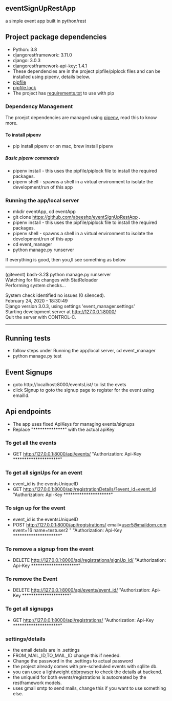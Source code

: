 ## eventSignUpRestApp
a simple event app built in python/rest

## Project package dependencies
- Python: 3.8
- djangorestframework: 3.11.0
- django: 3.0.3
- djangorestframework-api-key: 1.4.1
- These dependencies are in the project pipfile/piplock files and can be installed using pipenv, details below.
- [pipfile](https://github.com/abeeshp/eventSignUpRestApp/blob/master/Pipfile)
- [pipfile.lock](https://github.com/abeeshp/eventSignUpRestApp/blob/master/Pipfile.lock)
- The project has [requirements.txt](https://github.com/abeeshp/eventSignUpRestApp/blob/master/requirements.txt) to use with pip

### Dependency Management
The proejct dependencies are managed using [pipenv](https://realpython.com/pipenv-guide/), read this to know more.

#### To install pipenv
- pip install pipenv or  on mac, brew install pipenv

##### Basic pipenv commands
- pipenv install - this uses the pipfile/piplock file to install the required packages.
- pipenv shell - spawns a shell in a virtual environment to isolate the development/run of this app

### Running the app/local server
- mkdir eventApp, cd eventApp
- git clone https://github.com/abeeshp/eventSignUpRestApp .
- pipenv install - this uses the pipfile/piplock file to install the required packages.
- pipenv shell - spawns a shell in a virtual environment to isolate the development/run of this app
- cd event_manager
- python manage.py runserver

If everything is good, then you,ll see something as below

------------------------------------------------------------  
(gitevent) bash-3.2$ python manage.py runserver  
Watching for file changes with StatReloader  
Performing system checks...  

System check identified no issues (0 silenced).  
February 24, 2020 - 18:30:49  
Django version 3.0.3, using settings 'event_manager.settings'  
Starting development server at http://127.0.0.1:8000/  
Quit the server with CONTROL-C.  

------------------------------------------------------------  

## Running tests
- follow steps under Running the app/local server, cd event_manager
- python manage.py test 

## Event Signups
- goto http://localhost:8000/eventsList/ to list the evets
- click Signup to goto the signup page to register for the event using emailId.


## Api endpoints
- The app uses fixed ApiKeys for managing events/signups
- Replace "**************" with the actual apiKey

### To get all the events
- GET http://127.0.0.1:8000/api/events/  "Authorization: Api-Key *********************"

### To get all signUps for an event
- event_id is the eventsUniqueID
- GET http://127.0.0.1:8000/api/registrationDetails/?event_id=event_id  "Authorization: Api-Key *********************"

### To sign up for the event
- event_id is the eventsUniqueID
- POST http://127.0.0.1:8000/api/registrations/ email=user5@maildom.com event=16 name=testuser2 " "Authorization: Api-Key *********************"

### To remove a signup from the event
- DELETE http://127.0.0.1:8000/api/registrations/signUp_id/  "Authorization: Api-Key *********************"

### To remove the Event
-  DELETE http://127.0.0.1:8000/api/events/event_id/  "Authorization: Api-Key *********************"

### To get all signupgs
- GET http://127.0.0.1:8000/api/registrations/ "Authorization: Api-Key *********************"


### settings/details
- the email details are in .settings 
- FROM_MAIL_ID,TO_MAIL_ID change this if needed.
- Change the password in the .settings to actual password
- the project already comes with pre-scheduled events with sqllite db.
- you can usee a lightweight [dbbrowser](https://sqlitebrowser.org/) to check the  details at backend.
- the uniqueId for both events/registrations is autocreated by the restframework models.
- uses gmail smtp to send mails, change this if you want to use something else.

